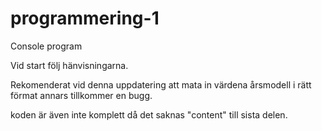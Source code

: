 # programmering-1

Console program

Vid start följ hänvisningarna.

Rekomenderat vid denna uppdatering att mata in värdena årsmodell i rätt förmat annars tillkommer en bugg.

koden är även inte komplett då det saknas "content" till sista delen.
